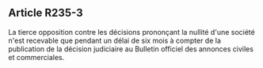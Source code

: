 Article R235-3
----
La tierce opposition contre les décisions prononçant la nullité d'une société
n'est recevable que pendant un délai de six mois à compter de la publication de
la décision judiciaire au Bulletin officiel des annonces civiles et
commerciales.
